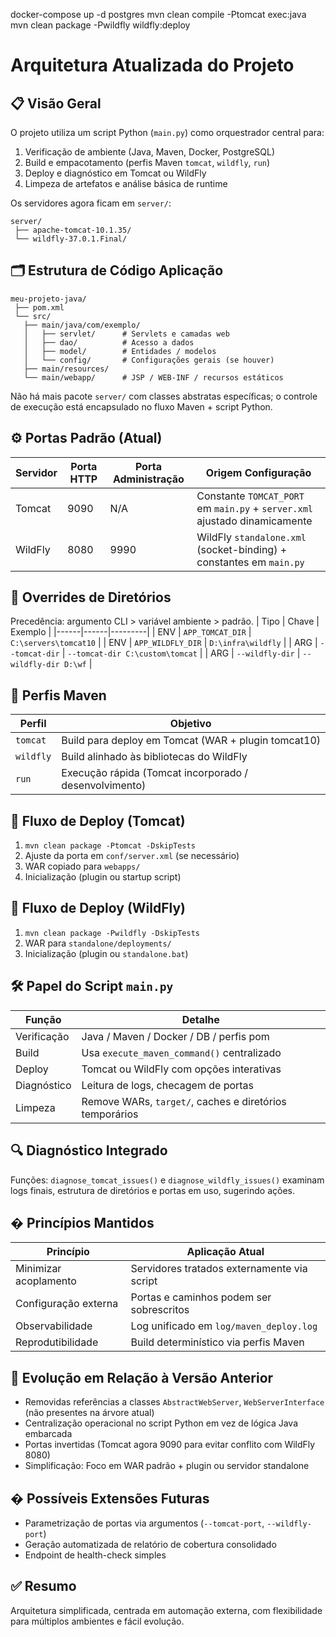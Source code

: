 docker-compose up -d postgres
mvn clean compile -Ptomcat exec:java
mvn clean package -Pwildfly wildfly:deploy
# Arquitetura Atualizada do Projeto

## 📋 Visão Geral
O projeto utiliza um script Python (`main.py`) como orquestrador central para:
1. Verificação de ambiente (Java, Maven, Docker, PostgreSQL)
2. Build e empacotamento (perfis Maven `tomcat`, `wildfly`, `run`)
3. Deploy e diagnóstico em Tomcat ou WildFly
4. Limpeza de artefatos e análise básica de runtime

Os servidores agora ficam em `server/`:
```
server/
 ├── apache-tomcat-10.1.35/
 └── wildfly-37.0.1.Final/
```

## 🗂️ Estrutura de Código Aplicação
```
meu-projeto-java/
 ├── pom.xml
 └── src/
   ├── main/java/com/exemplo/
   │   ├── servlet/      # Servlets e camadas web
   │   ├── dao/          # Acesso a dados
   │   ├── model/        # Entidades / modelos
   │   └── config/       # Configurações gerais (se houver)
   ├── main/resources/
   └── main/webapp/      # JSP / WEB-INF / recursos estáticos
```

Não há mais pacote `server/` com classes abstratas específicas; o controle de execução está encapsulado no fluxo Maven + script Python.

## ⚙️ Portas Padrão (Atual)
| Servidor | Porta HTTP | Porta Administração | Origem Configuração |
|----------|------------|---------------------|--------------------|
| Tomcat   | 9090       | N/A                 | Constante `TOMCAT_PORT` em `main.py` + `server.xml` ajustado dinamicamente |
| WildFly  | 8080       | 9990                | WildFly `standalone.xml` (socket-binding) + constantes em `main.py` |

## 🔧 Overrides de Diretórios
Precedência: argumento CLI > variável ambiente > padrão.
| Tipo | Chave | Exemplo |
|------|------|---------|
| ENV  | `APP_TOMCAT_DIR` | `C:\servers\tomcat10` |
| ENV  | `APP_WILDFLY_DIR` | `D:\infra\wildfly` |
| ARG  | `--tomcat-dir` | `--tomcat-dir C:\custom\tomcat` |
| ARG  | `--wildfly-dir` | `--wildfly-dir D:\wf` |

## 🧩 Perfis Maven
| Perfil | Objetivo |
|--------|----------|
| `tomcat` | Build para deploy em Tomcat (WAR + plugin tomcat10) |
| `wildfly` | Build alinhado às bibliotecas do WildFly |
| `run` | Execução rápida (Tomcat incorporado / desenvolvimento) |

## 🚀 Fluxo de Deploy (Tomcat)
1. `mvn clean package -Ptomcat -DskipTests`
2. Ajuste da porta em `conf/server.xml` (se necessário)
3. WAR copiado para `webapps/`
4. Inicialização (plugin ou startup script)

## 🏢 Fluxo de Deploy (WildFly)
1. `mvn clean package -Pwildfly -DskipTests`
2. WAR para `standalone/deployments/`
3. Inicialização (plugin ou `standalone.bat`)

## 🛠️ Papel do Script `main.py`
| Função | Detalhe |
|--------|---------|
| Verificação | Java / Maven / Docker / DB / perfis pom |
| Build | Usa `execute_maven_command()` centralizado |
| Deploy | Tomcat ou WildFly com opções interativas |
| Diagnóstico | Leitura de logs, checagem de portas |
| Limpeza | Remove WARs, `target/`, caches e diretórios temporários |

## 🔍 Diagnóstico Integrado
Funções: `diagnose_tomcat_issues()` e `diagnose_wildfly_issues()` examinam logs finais, estrutura de diretórios e portas em uso, sugerindo ações.

## �️ Princípios Mantidos
| Princípio | Aplicação Atual |
|-----------|-----------------|
| Minimizar acoplamento | Servidores tratados externamente via script |
| Configuração externa | Portas e caminhos podem ser sobrescritos |
| Observabilidade | Log unificado em `log/maven_deploy.log` |
| Reprodutibilidade | Build determinístico via perfis Maven |

## 🔄 Evolução em Relação à Versão Anterior
- Removidas referências a classes `AbstractWebServer`, `WebServerInterface` (não presentes na árvore atual)
- Centralização operacional no script Python em vez de lógica Java embarcada
- Portas invertidas (Tomcat agora 9090 para evitar conflito com WildFly 8080)
- Simplificação: Foco em WAR padrão + plugin ou servidor standalone

## � Possíveis Extensões Futuras
- Parametrização de portas via argumentos (`--tomcat-port`, `--wildfly-port`)
- Geração automatizada de relatório de cobertura consolidado
- Endpoint de health-check simples

## ✅ Resumo
Arquitetura simplificada, centrada em automação externa, com flexibilidade para múltiplos ambientes e fácil evolução.